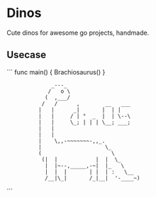 # Dinos
Cute dinos for awesome go projects, handmade.

## Usecase
´´´
func main() {
    Brachiosaurus()
}

                  _---_
                 /   o \
                (  ,___/
               /   /      ,        __   ___
              |   |      _|       |  | |
              |   |     / | °  _  |  | \--\
              |   |     \_; | | | \__; ___;
              |   |
              |   |
              |    \,,-~~~~~~~-,,_.
              |                    \_
              (                      \
               (|  |            |  |  \_
                |  |~--,_____,-~|  |_   \
                |  |  |       | |  | :   \__
                /__|\_|       /_|__|  '-____~)

´´´
